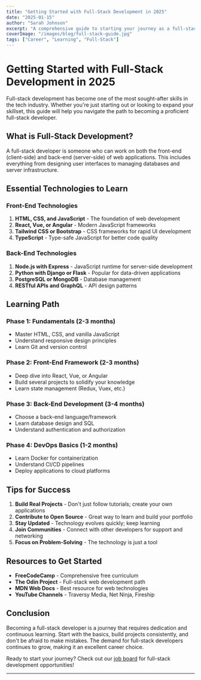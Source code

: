 ```yaml
---
title: "Getting Started with Full-Stack Development in 2025"
date: "2025-01-15"
author: "Sarah Johnson"
excerpt: "A comprehensive guide to starting your journey as a full-stack developer, covering essential technologies and best practices."
coverImage: "/images/blog/full-stack-guide.jpg"
tags: ["Career", "Learning", "Full-Stack"]
---
```


# Getting Started with Full-Stack Development in 2025

Full-stack development has become one of the most sought-after skills in the tech industry. Whether you're just starting out or looking to expand your skillset, this guide will help you navigate the path to becoming a proficient full-stack developer.

## What is Full-Stack Development?

A full-stack developer is someone who can work on both the front-end (client-side) and back-end (server-side) of web applications. This includes everything from designing user interfaces to managing databases and server infrastructure.

## Essential Technologies to Learn

### Front-End Technologies

1. **HTML, CSS, and JavaScript** - The foundation of web development
2. **React, Vue, or Angular** - Modern JavaScript frameworks
3. **Tailwind CSS or Bootstrap** - CSS frameworks for rapid UI development
4. **TypeScript** - Type-safe JavaScript for better code quality

### Back-End Technologies

1. **Node.js with Express** - JavaScript runtime for server-side development
2. **Python with Django or Flask** - Popular for data-driven applications
3. **PostgreSQL or MongoDB** - Database management
4. **RESTful APIs and GraphQL** - API design patterns

## Learning Path

### Phase 1: Fundamentals (2-3 months)
- Master HTML, CSS, and vanilla JavaScript
- Understand responsive design principles
- Learn Git and version control

### Phase 2: Front-End Framework (2-3 months)
- Deep dive into React, Vue, or Angular
- Build several projects to solidify your knowledge
- Learn state management (Redux, Vuex, etc.)

### Phase 3: Back-End Development (3-4 months)
- Choose a back-end language/framework
- Learn database design and SQL
- Understand authentication and authorization

### Phase 4: DevOps Basics (1-2 months)
- Learn Docker for containerization
- Understand CI/CD pipelines
- Deploy applications to cloud platforms

## Tips for Success

1. **Build Real Projects** - Don't just follow tutorials; create your own applications
2. **Contribute to Open Source** - Great way to learn and build your portfolio
3. **Stay Updated** - Technology evolves quickly; keep learning
4. **Join Communities** - Connect with other developers for support and networking
5. **Focus on Problem-Solving** - The technology is just a tool

## Resources to Get Started

- **FreeCodeCamp** - Comprehensive free curriculum
- **The Odin Project** - Full-stack web development path
- **MDN Web Docs** - Best resource for web technologies
- **YouTube Channels** - Traversy Media, Net Ninja, Fireship

## Conclusion

Becoming a full-stack developer is a journey that requires dedication and continuous learning. Start with the basics, build projects consistently, and don't be afraid to make mistakes. The demand for full-stack developers continues to grow, making it an excellent career choice.

Ready to start your journey? Check out our [job board](/) for full-stack development opportunities!

---
